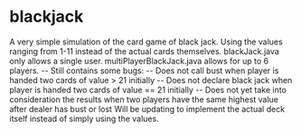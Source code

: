 # blackjack
A very simple simulation of the card game of black jack. 
Using the values ranging from 1-11 instead of the actual cards themselves. 
blackJack.java only allows a single user. 
multiPlayerBlackJack.java allows for up to 6 players.
  -- Still contains some bugs:
      -- Does not call bust when player is handed two cards of value > 21 initially 
      -- Does not declare black jack when player is handed two cards of value == 21 initially 
      -- Does not yet take into consideration the results when two players have the same highest value after dealer has bust            or lost 
Will be updating to implement the actual deck itself instead of simply using the values. 
